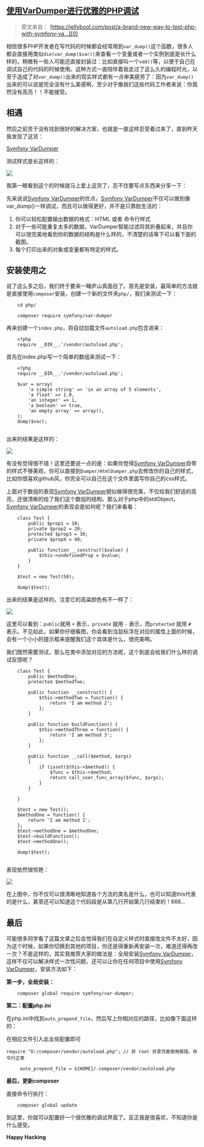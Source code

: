 ## [使用VarDumper进行优雅的PHP调试](https://segmentfault.com/a/1190000003032168)

> 原文来自： [https://jellybool.com/post/a-brand-new-way-to-test-php-with-symfony-va...][0]

相信很多PHP开发者在写代码的时候都会经常用到`var_dump()`这个函数，很多人都会直接用类似`die(var_dump($var))`来查看一个变量或者一个实例到底是长什么样的，稍微有一些人可能还直接封装过：比如直接叫一个`vdd()`等，以便于自己在调试自己的代码的时候使用。这种方式一直陪伴着我走过了这么久的编程时光，以至于造成了对`var_dump()`出来的现实样式都有一点审美疲劳了：因为`var_dump()`出来的可以说是完全没有什么美感啊，至少对于像我们这些代码工作者来说：你竟然没有高亮！！不能接受。

## 相遇

然后之前苦于没有找到很好的解决方案，也就是一直这样忍受着过来了，直到昨天我发现了这货：

[Symfony VarDumper][1]

测试样式是长这样的：

![][2]

我第一眼看到这个的时候就马上爱上这货了，忍不住要写点东西来分享一下：

先来说说[Symfony VarDumper][1]的优点，[Symfony VarDumper][1]不仅可以做到像var_dump()一样调试，而且可以做得更好，并不是只靠脸生活的：

1. 你可以轻松配置输出数据的格式：HTML 或者 命令行样式
1. 对于一些可能重复太多的数据，VarDumper智能过滤将其折叠起来，并且你可以很完美地看到你的数据的结构是什么样的，不清楚的话等下可以看下面的截图。
1. 每个打印出来的对象或变量都有特定的样式。

## 安装使用之

说了这么多之后，我们终于要来一睹庐山真面目了。首先是安装，最简单的方法就是直接使用`composer`安装，创建一个新的文件夹`php/`，我们来测试一下：

```
    cd php/
    
    composer require symfony/var-dumper
```

再来创建一个`index.php`，将自动加载文件`autoload.php`包含进来：

```
    <?php
    require __DIR__.'/vendor/autoload.php';
```

首先在index.php写一个简单的数组来测试一下：

```
    <?php
    require __DIR__.'/vendor/autoload.php';
    
    $var = array(
        'a simple string' => 'in an array of 5 elements',
        'a float' => 1.0,
        'an integer' => 1,
        'a boolean' => true,
        'an empty array' => array(),
    );
    dump($var);
    
```

出来的结果是这样的：

![][3]

有没有觉得很不错！这里还要说一点的是：如果你觉得[Symfony VarDumper][1]自带的样式不够美观，你可以直接到`Dumper/HtmlDumper.php`去修改你的自己的样式，比如你很喜欢github风，你完全可以自己在这个文件里面写你自己的css样式。

上面对于数组的表现[Symfony VarDumper][1]貌似做得很完美，不仅给我们舒适的高亮，还很清晰的给了我们这个数组的结构。那么对于php中的stdObject，[Symfony VarDumper][1]的表现会是如何呢？我们来看看：

```
    class Test {
        public $prop1 = 10;
        private $prop2 = 20;
        protected $prop3 = 30;
        private $prop4 = 40;
    
        public function __construct($value) {
            $this->undefinedProp = $value;
        }
    }
    
    $test = new Test(50);
    
    dump($test);
```

出来的结果是这样的，注意它的高粱颜色有不一样了：

![][4]

这里可以看到：`public`就用 `+` 表示，`private` 就用 `-` 表示，而`protected` 就用 `#` 表示。不见如此，如果你仔细看图，你会看到当鼠标浮在对应的属性上面的时候，会有一个小小的提示框来提醒我们这个具体是什么，很完美啊。

我们既然需要测试，那么在类中添加对应的方法呢，这个到底会给我们什么样的调试反馈呢？

```
    class Test {
        public $methodOne;
        protected $methodTwo;
    
        public function __construct() {
            $this->methodTwo = function() {
                return 'I am method 2';
            };
        }
    
        public function buildFunction() {
            $this->methodThree = function() {
                return 'I am method 3';
            };
        }
    
        public function __call($method, $args)
        {
            if (isset($this->$method)) {
                $func = $this->$method;
                return call_user_func_array($func, $args);
            }
        }
    
    }
    
    $test = new Test();
    $methodOne = function() {
        return 'I am method 1';
    };
    $test->methodOne = $methodOne;
    $test->buildFunction();
    $test->methodOne();
    
    dump($test);
    
```

表现依然很惊艳：

![][5]

在上图中，你不仅可以很清晰地知道各个方法的类名是什么，也可以知道this代表的是什么，甚至还可以知道这个代码段是从第几行开始第几行结束的！666...

## 最后

可能很多同学看了这篇文章之后会觉得我们在自定义样式时直接改文件不太好，因为这个时候，如果你切换到其他的项目，你还是得重新再安装一次，难道还得再改一次？不是这样的，其实我推荐大家的做法是：全局安装[Symfony VarDumper][1]，这样不仅可以解决样式一次性问题，还可以让你在任何项目中使用[Symfony VarDumper][1]，安装方法如下：

**第一步，全局安装：**

```
    composer global require symfony/var-dumper;
```

**第二：配置php.ini**

在php.ini中找到`auto_prepend_file`，然后写上你相对应的路径，比如像下面这样的：

在相应文件引入此全局配置即可
    
    require "D:/composer/vendor/autoload.php"; // 非 root 目录页面使用报错，命令行正常

```
     auto_prepend_file = ${HOME}/.composer/vendor/autoload.php 
```

**最后，更新composer**

直接命令行执行：

```
    composer global update
```

到这里，你就可以配置好一个很优雅的调试界面了。反正我是很喜欢，不知道你是什么感受。

**Happy Hacking**

[0]: https://jellybool.com/post/a-brand-new-way-to-test-php-with-symfony-vardumper
[1]: https://github.com/symfony/var-dumper
[2]: ./img/6cc571331198.png
[3]: ./img/285e24b636e1.png
[4]: ./img/4c8a25331d8d.gif
[5]: ./img/081e98d01541.png